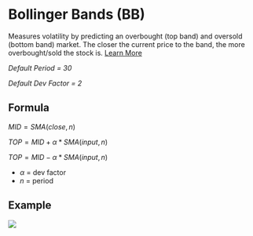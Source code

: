 # Bollinger Bands (BB)

Measures volatility by predicting an overbought (top band) and oversold (bottom band) market. The closer the current price to the band, the more overbought/sold the stock is. [Learn More](https://www.fidelity.com/learning-center/trading-investing/technical-analysis/technical-indicator-guide/bollinger-bands)

_Default Period = 30_

_Default Dev Factor = 2_

## Formula

$MID = SMA(close,n)$

$TOP = MID + \alpha * SMA(input, n)$

$TOP = MID - \alpha * SMA(input, n)$
* $\alpha$ = dev factor
* $n$ = period

## Example
![](https://doc-assets-k7d4.s3.amazonaws.com/bb-indicator.png)
